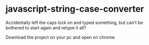 # javascript-string-case-converter
Accidentally left the caps lock on and typed something, but can't be bothered to start again and retype it all?

Download the project on your pc and open on chrome.

